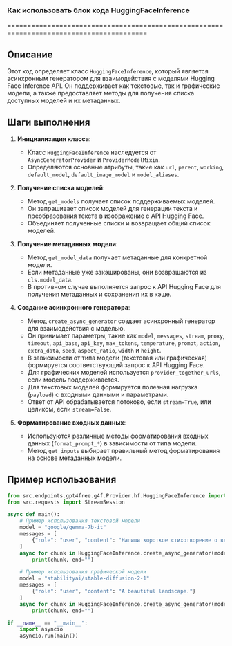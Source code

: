 ### Как использовать блок кода HuggingFaceInference
=========================================================================================

Описание
-------------------------
Этот код определяет класс `HuggingFaceInference`, который является асинхронным генератором для взаимодействия с моделями Hugging Face Inference API. Он поддерживает как текстовые, так и графические модели, а также предоставляет методы для получения списка доступных моделей и их метаданных.

Шаги выполнения
-------------------------
1. **Инициализация класса**:
   - Класс `HuggingFaceInference` наследуется от `AsyncGeneratorProvider` и `ProviderModelMixin`.
   - Определяются основные атрибуты, такие как `url`, `parent`, `working`, `default_model`, `default_image_model` и `model_aliases`.

2. **Получение списка моделей**:
   - Метод `get_models` получает список поддерживаемых моделей.
   - Он запрашивает список моделей для генерации текста и преобразования текста в изображение с API Hugging Face.
   - Объединяет полученные списки и возвращает общий список моделей.

3. **Получение метаданных модели**:
   - Метод `get_model_data` получает метаданные для конкретной модели.
   - Если метаданные уже закэшированы, они возвращаются из `cls.model_data`.
   - В противном случае выполняется запрос к API Hugging Face для получения метаданных и сохранения их в кэше.

4. **Создание асинхронного генератора**:
   - Метод `create_async_generator` создает асинхронный генератор для взаимодействия с моделью.
   - Он принимает параметры, такие как `model`, `messages`, `stream`, `proxy`, `timeout`, `api_base`, `api_key`, `max_tokens`, `temperature`, `prompt`, `action`, `extra_data`, `seed`, `aspect_ratio`, `width` и `height`.
   - В зависимости от типа модели (текстовая или графическая) формируется соответствующий запрос к API Hugging Face.
   - Для графических моделей используется `provider_together_urls`, если модель поддерживается.
   - Для текстовых моделей формируется полезная нагрузка (`payload`) с входными данными и параметрами.
   - Ответ от API обрабатывается потоково, если `stream=True`, или целиком, если `stream=False`.

5. **Форматирование входных данных**:
   - Используются различные методы форматирования входных данных (`format_prompt_*`) в зависимости от типа модели.
   - Метод `get_inputs` выбирает правильный метод форматирования на основе метаданных модели.

Пример использования
-------------------------

```python
from src.endpoints.gpt4free.g4f.Provider.hf.HuggingFaceInference import HuggingFaceInference
from src.requests import StreamSession

async def main():
    # Пример использования текстовой модели
    model = "google/gemma-7b-it"
    messages = [
        {"role": "user", "content": "Напиши короткое стихотворение о весне."}
    ]
    async for chunk in HuggingFaceInference.create_async_generator(model=model, messages=messages):
        print(chunk, end="")

    # Пример использования графической модели
    model = "stabilityai/stable-diffusion-2-1"
    messages = [
        {"role": "user", "content": "A beautiful landscape."}
    ]
    async for chunk in HuggingFaceInference.create_async_generator(model=model, messages=messages):
        print(chunk, end="")

if __name__ == "__main__":
    import asyncio
    asyncio.run(main())